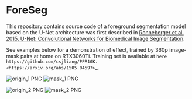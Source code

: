 # ForeSeg
This repository contains source code of a foreground segmentation model based on the U-Net architecture was first described in [Ronneberger et al. 2015, U-Net: Convolutional Networks for Biomedical Image Segmentation](https://arxiv.org/abs/1505.04597).

See examples below for a demonstration of effect, trained by 360p image-mask pairs at home on RTX3060Ti. Training set is available at `here https://github.com/csjliang/PPR10K. <https://arxiv.org/abs/1505.04597>`_.


![origin_1 PNG](https://github.com/user-attachments/assets/33d72cec-4e48-433d-8fa4-f694366304dc)
![mask_1 PNG](https://github.com/user-attachments/assets/5ab5b798-c90c-490f-803b-4104fd3b50e5)

![origin_2 PNG](https://github.com/user-attachments/assets/3a8d872b-acda-498d-8ae9-26cc13ef18ea)
![mask_2 PNG](https://github.com/user-attachments/assets/a21491e8-273e-452a-96f9-4643bb180c4e)


